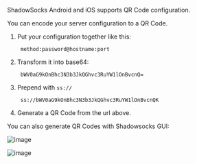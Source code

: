 ShadowSocks Android and iOS supports QR Code configuration.

You can encode your server configuration to a QR Code.

1. Put your configuration together like this:

        method:password@hostname:port

2. Transform it into base64:

        bWV0aG9kOnBhc3N3b3JkQGhvc3RuYW1lOnBvcnQ=

3. Prepend with `ss://`

        ss://bWV0aG9kOnBhc3N3b3JkQGhvc3RuYW1lOnBvcnQK

4. Generate a QR Code from the url above.

You can also generate QR Codes with Shadowsocks GUI:

![image](https://cloud.githubusercontent.com/assets/1073082/4577064/1fb3b754-4fb9-11e4-9ab3-215e80d8ef1e.png)

![image](https://cloud.githubusercontent.com/assets/1073082/4576995/92b0cf5e-4fb8-11e4-84ce-6db752f6ba69.png)

